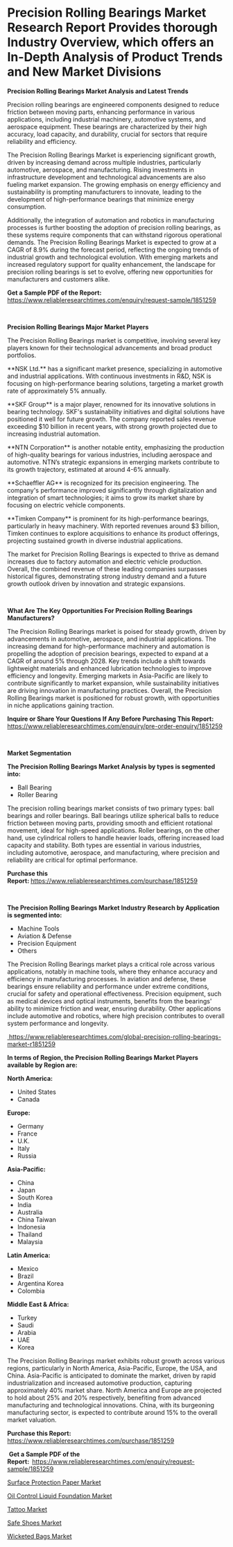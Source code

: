 <p><h1>Precision Rolling Bearings Market Research Report Provides thorough Industry Overview, which offers an In-Depth Analysis of Product Trends and New Market Divisions</h1></p><p><strong>Precision Rolling Bearings Market Analysis and Latest Trends</strong></p>
<p><p>Precision rolling bearings are engineered components designed to reduce friction between moving parts, enhancing performance in various applications, including industrial machinery, automotive systems, and aerospace equipment. These bearings are characterized by their high accuracy, load capacity, and durability, crucial for sectors that require reliability and efficiency.</p><p>The Precision Rolling Bearings Market is experiencing significant growth, driven by increasing demand across multiple industries, particularly automotive, aerospace, and manufacturing. Rising investments in infrastructure development and technological advancements are also fueling market expansion. The growing emphasis on energy efficiency and sustainability is prompting manufacturers to innovate, leading to the development of high-performance bearings that minimize energy consumption.</p><p>Additionally, the integration of automation and robotics in manufacturing processes is further boosting the adoption of precision rolling bearings, as these systems require components that can withstand rigorous operational demands. The Precision Rolling Bearings Market is expected to grow at a CAGR of 8.9% during the forecast period, reflecting the ongoing trends of industrial growth and technological evolution. With emerging markets and increased regulatory support for quality enhancement, the landscape for precision rolling bearings is set to evolve, offering new opportunities for manufacturers and customers alike.</p></p>
<p><strong>Get a Sample PDF of the Report:&nbsp;</strong> <a href="https://www.reliableresearchtimes.com/enquiry/request-sample/1851259?utm_campaign=1425&utm_medium=2&utm_source=Github&utm_content=ia&utm_term=18102024&utm_id=precision-rolling-bearings">https://www.reliableresearchtimes.com/enquiry/request-sample/1851259</a></p>
<p>&nbsp;</p>
<p><strong>Precision Rolling Bearings Major Market Players</strong></p>
<p><p>The Precision Rolling Bearings market is competitive, involving several key players known for their technological advancements and broad product portfolios. </p><p>**NSK Ltd.** has a significant market presence, specializing in automotive and industrial applications. With continuous investments in R&D, NSK is focusing on high-performance bearing solutions, targeting a market growth rate of approximately 5% annually.</p><p>**SKF Group** is a major player, renowned for its innovative solutions in bearing technology. SKF's sustainability initiatives and digital solutions have positioned it well for future growth. The company reported sales revenue exceeding $10 billion in recent years, with strong growth projected due to increasing industrial automation.</p><p>**NTN Corporation** is another notable entity, emphasizing the production of high-quality bearings for various industries, including aerospace and automotive. NTN’s strategic expansions in emerging markets contribute to its growth trajectory, estimated at around 4-6% annually.</p><p>**Schaeffler AG** is recognized for its precision engineering. The company's performance improved significantly through digitalization and integration of smart technologies; it aims to grow its market share by focusing on electric vehicle components.</p><p>**Timken Company** is prominent for its high-performance bearings, particularly in heavy machinery. With reported revenues around $3 billion, Timken continues to explore acquisitions to enhance its product offerings, projecting sustained growth in diverse industrial applications.</p><p>The market for Precision Rolling Bearings is expected to thrive as demand increases due to factory automation and electric vehicle production. Overall, the combined revenue of these leading companies surpasses historical figures, demonstrating strong industry demand and a future growth outlook driven by innovation and strategic expansions.</p></p>
<p>&nbsp;</p>
<p><strong>What Are The Key Opportunities For Precision Rolling Bearings Manufacturers?</strong></p>
<p><p>The Precision Rolling Bearings market is poised for steady growth, driven by advancements in automotive, aerospace, and industrial applications. The increasing demand for high-performance machinery and automation is propelling the adoption of precision bearings, expected to expand at a CAGR of around 5% through 2028. Key trends include a shift towards lightweight materials and enhanced lubrication technologies to improve efficiency and longevity. Emerging markets in Asia-Pacific are likely to contribute significantly to market expansion, while sustainability initiatives are driving innovation in manufacturing practices. Overall, the Precision Rolling Bearings market is positioned for robust growth, with opportunities in niche applications gaining traction.</p></p>
<p><strong>Inquire or Share Your Questions If Any Before Purchasing This Report:</strong> <a href="https://www.reliableresearchtimes.com/enquiry/pre-order-enquiry/1851259?utm_campaign=1425&utm_medium=2&utm_source=Github&utm_content=ia&utm_term=18102024&utm_id=precision-rolling-bearings">https://www.reliableresearchtimes.com/enquiry/pre-order-enquiry/1851259</a></p>
<p>&nbsp;</p>
<p><strong>Market Segmentation</strong></p>
<p><strong>The Precision Rolling Bearings Market Analysis by types is segmented into:</strong></p>
<p><ul><li>Ball Bearing</li><li>Roller Bearing</li></ul></p>
<p><p>The precision rolling bearings market consists of two primary types: ball bearings and roller bearings. Ball bearings utilize spherical balls to reduce friction between moving parts, providing smooth and efficient rotational movement, ideal for high-speed applications. Roller bearings, on the other hand, use cylindrical rollers to handle heavier loads, offering increased load capacity and stability. Both types are essential in various industries, including automotive, aerospace, and manufacturing, where precision and reliability are critical for optimal performance.</p></p>
<p><strong>Purchase this Report:&nbsp;</strong><a href="https://www.reliableresearchtimes.com/purchase/1851259?utm_campaign=1425&utm_medium=2&utm_source=Github&utm_content=ia&utm_term=18102024&utm_id=precision-rolling-bearings">https://www.reliableresearchtimes.com/purchase/1851259</a></p>
<p>&nbsp;</p>
<p><strong>The Precision Rolling Bearings Market Industry Research by Application is segmented into:</strong></p>
<p><ul><li>Machine Tools</li><li>Aviation & Defense</li><li>Precision Equipment</li><li>Others</li></ul></p>
<p><p>The Precision Rolling Bearings market plays a critical role across various applications, notably in machine tools, where they enhance accuracy and efficiency in manufacturing processes. In aviation and defense, these bearings ensure reliability and performance under extreme conditions, crucial for safety and operational effectiveness. Precision equipment, such as medical devices and optical instruments, benefits from the bearings' ability to minimize friction and wear, ensuring durability. Other applications include automotive and robotics, where high precision contributes to overall system performance and longevity.</p></p>
<p><a href="https://www.reliableresearchtimes.com/global-precision-rolling-bearings-market-r1851259?utm_campaign=1425&utm_medium=2&utm_source=Github&utm_content=ia&utm_term=18102024&utm_id=precision-rolling-bearings">&nbsp;https://www.reliableresearchtimes.com/global-precision-rolling-bearings-market-r1851259</a></p>
<p><strong>In terms of Region, the Precision Rolling Bearings Market Players available by Region are:</strong></p>
<p>
    <p> <strong> North America: </strong>
        <ul>
            <li>United States</li>
            <li>Canada</li>
        </ul>
        </p> 
    <p> <strong> Europe: </strong>
        <ul>
            <li>Germany</li>
            <li>France</li>
            <li>U.K.</li>
            <li>Italy</li>
            <li>Russia</li>
        </ul>
        </p> 
    <p> <strong> Asia-Pacific: </strong>
        <ul>
            <li>China</li>
            <li>Japan</li>
            <li>South Korea</li>
            <li>India</li>
            <li>Australia</li>
            <li>China Taiwan</li>
            <li>Indonesia</li>
            <li>Thailand</li>
            <li>Malaysia</li>
        </ul>
        </p> 
    <p> <strong> Latin America: </strong>
        <ul>
            <li>Mexico</li>
            <li>Brazil</li>
            <li>Argentina Korea</li>
            <li>Colombia</li>
        </ul>
        </p> 
    <p> <strong> Middle East & Africa: </strong>
        <ul>
            <li>Turkey</li>
            <li>Saudi</li>
            <li>Arabia</li>
            <li>UAE</li>
            <li>Korea</li>
        </ul>
    </p>
    </p>
<p><p>The Precision Rolling Bearings market exhibits robust growth across various regions, particularly in North America, Asia-Pacific, Europe, the USA, and China. Asia-Pacific is anticipated to dominate the market, driven by rapid industrialization and increased automotive production, capturing approximately 40% market share. North America and Europe are projected to hold about 25% and 20% respectively, benefiting from advanced manufacturing and technological innovations. China, with its burgeoning manufacturing sector, is expected to contribute around 15% to the overall market valuation.</p></p>
<p><strong>Purchase this Report: </strong><a href="https://www.reliableresearchtimes.com/purchase/1851259?utm_campaign=1425&utm_medium=2&utm_source=Github&utm_content=ia&utm_term=18102024&utm_id=precision-rolling-bearings">https://www.reliableresearchtimes.com/purchase/1851259</a></p>
<p>&nbsp;<strong>Get a Sample PDF of the Report:&nbsp;&nbsp;</strong><a href="https://www.reliableresearchtimes.com/enquiry/request-sample/1851259?utm_campaign=1425&utm_medium=2&utm_source=Github&utm_content=ia&utm_term=18102024&utm_id=precision-rolling-bearings">https://www.reliableresearchtimes.com/enquiry/request-sample/1851259</a></p>
<p><strong></strong></p>
<p><p><a href="https://www.linkedin.com/pulse/surface-protection-paper-market-dynamics-application-types-4yt7e?utm_campaign=1425&utm_medium=2&utm_source=Github&utm_content=ia&utm_term=18102024&utm_id=precision-rolling-bearings">Surface Protection Paper Market</a></p><p><a href="https://www.linkedin.com/pulse/top-trends-transforming-oil-control-liquid-foundation-29cce?utm_campaign=1425&utm_medium=2&utm_source=Github&utm_content=ia&utm_term=18102024&utm_id=precision-rolling-bearings">Oil Control Liquid Foundation Market</a></p><p><a href="https://www.linkedin.com/pulse/tattoo-market-evolution-global-trends-regional-dynamics-2024-ynwne?utm_campaign=1425&utm_medium=2&utm_source=Github&utm_content=ia&utm_term=18102024&utm_id=precision-rolling-bearings">Tattoo Market</a></p><p><a href="https://www.linkedin.com/pulse/safe-shoes-sector-surge-41-growth-roadmap-2031-magnum-market-nwi7e?utm_campaign=1425&utm_medium=2&utm_source=Github&utm_content=ia&utm_term=18102024&utm_id=precision-rolling-bearings">Safe Shoes Market</a></p><p><a href="https://www.linkedin.com/pulse/wicketed-bags-industry-sector-market-dynamics-future-scenarios-abvxf?utm_campaign=1425&utm_medium=2&utm_source=Github&utm_content=ia&utm_term=18102024&utm_id=precision-rolling-bearings">Wicketed Bags Market</a></p></p>